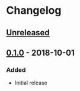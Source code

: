 # Changelog

## [Unreleased][]

[Unreleased]: https://github.com/chaostoolkit/chaosplatform-auth/compare/0.1.0...HEAD

## [0.1.0][] - 2018-10-01

[0.1.0]: https://github.com/chaostoolkit/chaosplatform-auth/tree/0.1.0

### Added

-   Initial release